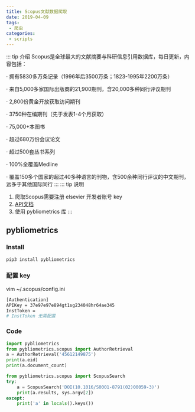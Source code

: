 ```yaml
---
title: Scopus文献数据爬取
date: 2019-04-09
tags:
 - 爬虫
categories:
 - scripts
---
```


::: tip 介绍
Scopus是全球最大的文献摘要与科研信息引用数据库，每日更新，内容包括：

· 拥有5830多万条记录（1996年后3500万条；1823-1995年2200万条）

· 来自5,000多家国际出版商的21,900期刊，含20,000多种同行评议期刊

· 2,800份黄金开放获取访问期刊

· 3750种在编期刊（先于发表1-4个月获取）

· 75,000+本图书

· 超过680万份会议论文

· 超过500套丛书系列

· 100%全覆盖Medline

· 覆盖150多个国家的超过40多种语言的刊物，含500余种同行评议的中文期刊，远多于其他国际同行
:::
::: tip 说明
1. 爬取Scopus需要注册 elsevier 开发者账号 key
2. [API文档](https://dev.elsevier.com/api_docs.html)
3. 使用 pybliometrics 库
:::
##  pybliometrics
### Install
```bash
pip3 install pybliometrics
```
### 配置 key
vim ~/.scopus/config.ini
```bash
[Authentication]
APIKey = 37e97e97e894gt1sg234048hr64ae345
InstToken =
# InstToken 无需配置
```
### Code
```python
import pybliometrics
from pybliometrics.scopus import AuthorRetrieval
a = AuthorRetrieval('45612149875')
print(a.eid)
print(a.document_count)

from pybliometrics.scopus import ScopusSearch
try:
    a = ScopusSearch('DOI(10.1016/S0001-8791(02)00059-3)')
    print(a.results, sys.argv[2])
except:
    print('a' in locals().keys())
```
